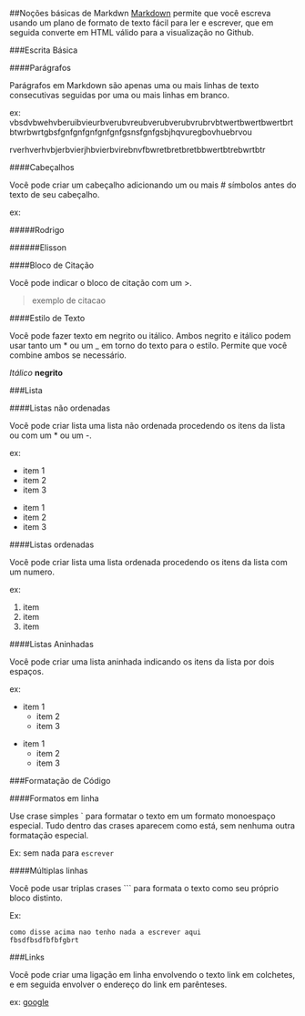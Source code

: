 ##Noções básicas de Markdwn
[Markdown](http://daringfireball.net/projects/markdown/) permite que você escreva usando um plano de formato de texto fácil para ler e escrever, que em seguida converte em HTML válido para a visualização no Github.

###Escrita Básica

####Parágrafos

Parágrafos em Markdown são apenas uma ou mais linhas de texto consecutivas seguidas por uma ou mais linhas em branco.

ex: vbsdvbwehvberuibvieurbverubvreubverubverubvrubrvbtwertbwertbwertbrtbtwrbwrtgbsfgnfgnfgnfgnfgnfgsnsfgnfgsbjhqvuregbovhuebrvou

rverhverhvbjerbvierjhbvierbvirebnvfbwretbretbretbbwertbtrebwrtbtr

####Cabeçalhos

Você pode criar um cabeçalho adicionando um ou mais # símbolos antes do texto de seu cabeçalho.

ex:

#####Rodrigo

######Elisson

####Bloco de Citação

Você pode indicar o bloco de citação com um >.

>exemplo de citacao

####Estilo de Texto

Você pode fazer texto em negrito ou itálico.
Ambos negrito e itálico podem usar tanto um * ou um _ em torno do texto para o estilo. Permite que você combine ambos se necessário.

*Itálico*
  **negrito**

###Lista

####Listas não ordenadas

Você pode criar lista uma lista não ordenada procedendo os itens da lista ou com um * ou um -.

ex: 

* item 1
* item 2
* item 3

- item 1
- item 2
- item 3

####Listas ordenadas

Você pode criar lista uma lista ordenada procedendo os itens da lista com um numero.

ex: 

1. item 
2. item
3. item 

####Listas Aninhadas

Você pode criar uma lista aninhada indicando os itens da lista por dois espaços.

ex: 

* item 1
   * item 2
   * item 3

- item 1
    - item 2
    - item 3

###Formatação de Código

####Formatos em linha

Use crase simples ` para formatar o texto em um formato monoespaço especial.  Tudo dentro das crases aparecem como está, sem nenhuma outra formatação especial.

Ex: sem nada para `escrever`

####Múltiplas linhas

Você pode usar triplas crases ``` para formata o texto como seu próprio bloco distinto.

Ex:

```
como disse acima nao tenho nada a escrever aqui
fbsdfbsdfbfbfgbrt
```

###Links

Você pode criar uma ligação em linha envolvendo o texto link em colchetes, e em seguida envolver o endereço do link em parênteses.

ex: [google](www.google.com.br)
